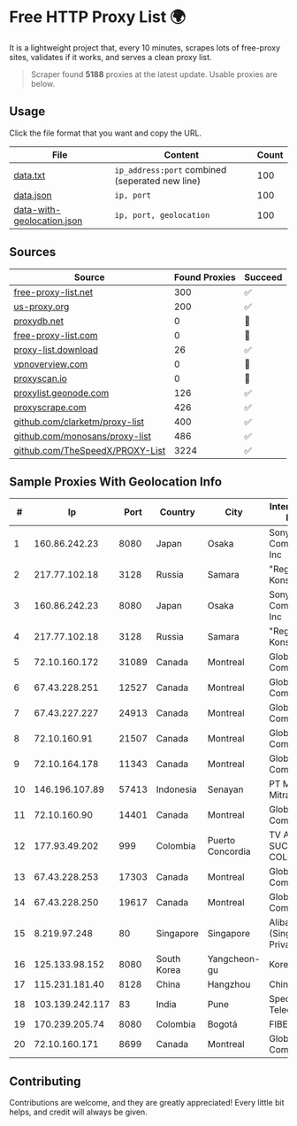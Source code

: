 
# Free HTTP Proxy List 🌍

It is a lightweight project that, every 10 minutes, scrapes lots of free-proxy sites, validates if it works, and serves a clean proxy list.


> Scraper found **5188** proxies at the latest update. Usable proxies are below.

## Usage

Click the file format that you want and copy the URL.


|File|Content|Count|
|----|-------|-----|
|[data.txt](https://raw.githubusercontent.com/themiralay/Proxy-List-World/master/data.txt)|`ip_address:port` combined (seperated new line)|100|
|[data.json](https://raw.githubusercontent.com/themiralay/Proxy-List-World/master/data.json)|`ip, port`|100|
|[data-with-geolocation.json](https://raw.githubusercontent.com/themiralay/Proxy-List-World/master/data-with-geolocation.json)|`ip, port, geolocation`|100|

## Sources

|Source|Found Proxies|Succeed|
|------|-------------|-------|
|[free-proxy-list.net](https://free-proxy-list.net)|300|✅|
|[us-proxy.org](https://www.us-proxy.org)|200|✅|
|[proxydb.net](http://proxydb.net)|0|🚫|
|[free-proxy-list.com](https://free-proxy-list.com/?page=&port=&type%5B%5D=http&type%5B%5D=https&up_time=0&search=Search)|0|🚫|
|[proxy-list.download](https://www.proxy-list.download/HTTP)|26|✅|
|[vpnoverview.com](https://vpnoverview.com/privacy/anonymous-browsing/free-proxy-servers)|0|🚫|
|[proxyscan.io](https://www.proxyscan.io)|0|🚫|
|[proxylist.geonode.com](https://proxylist.geonode.com/api/proxy-list?limit=300&page=1&sort_by=lastChecked&sort_type=desc&protocols=http,https)|126|✅|
|[proxyscrape.com](https://api.proxyscrape.com/v2/?request=displayproxies&protocol=http&timeout=10000&country=all&ssl=all&anonymity=all)|426|✅|
|[github.com/clarketm/proxy-list](https://raw.githubusercontent.com/clarketm/proxy-list/master/proxy-list-raw.txt)|400|✅|
|[github.com/monosans/proxy-list](https://raw.githubusercontent.com/monosans/proxy-list/main/proxies/http.txt)|486|✅|
|[github.com/TheSpeedX/PROXY-List](https://raw.githubusercontent.com/TheSpeedX/PROXY-List/master/http.txt)|3224|✅|


## Sample Proxies With Geolocation Info

|#|Ip|Port|Country|City|Internet Service Provider|
|-|--|----|-------|----|-------------------------|
|1|160.86.242.23|8080|Japan|Osaka|Sony Network Communications Inc|
|2|217.77.102.18|3128|Russia|Samara|"Region Svyaz Konsalt" LLC|
|3|160.86.242.23|8080|Japan|Osaka|Sony Network Communications Inc|
|4|217.77.102.18|3128|Russia|Samara|"Region Svyaz Konsalt" LLC|
|5|72.10.160.172|31089|Canada|Montreal|GloboTech Communications|
|6|67.43.228.251|12527|Canada|Montreal|GloboTech Communications|
|7|67.43.227.227|24913|Canada|Montreal|GloboTech Communications|
|8|72.10.160.91|21507|Canada|Montreal|GloboTech Communications|
|9|72.10.164.178|11343|Canada|Montreal|GloboTech Communications|
|10|146.196.107.89|57413|Indonesia|Senayan|PT Maxindo Mitra Solusi|
|11|72.10.160.90|14401|Canada|Montreal|GloboTech Communications|
|12|177.93.49.202|999|Colombia|Puerto Concordia|TV AZTECA SUCURSAL COLOMBIA|
|13|67.43.228.253|17303|Canada|Montreal|GloboTech Communications|
|14|67.43.228.250|19617|Canada|Montreal|GloboTech Communications|
|15|8.219.97.248|80|Singapore|Singapore|Alibaba Cloud (Singapore) Private Limited|
|16|125.133.98.152|8080|South Korea|Yangcheon-gu|Korea Telecom|
|17|115.231.181.40|8128|China|Hangzhou|China Telecom|
|18|103.139.242.117|83|India|Pune|Spectram Telecom Pvt.Ltd|
|19|170.239.205.74|8080|Colombia|Bogotá|FIBERNET|
|20|72.10.160.171|8699|Canada|Montreal|GloboTech Communications|



## Contributing

Contributions are welcome, and they are greatly appreciated! Every
little bit helps, and credit will always be given.

